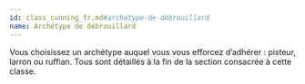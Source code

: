```yaml
---
id: class_cunning_fr.md#archétype-de-débrouillard
name: Archétype de débrouillard
---
```


Vous choisissez un archétype auquel vous vous efforcez d’adhérer : pisteur, larron ou ruffian. Tous sont détaillés à la fin de la section consacrée à cette classe.

